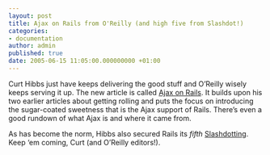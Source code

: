 ```yaml
---
layout: post
title: Ajax on Rails from O'Reilly (and high five from Slashdot!)
categories:
- documentation
author: admin
published: true
date: 2005-06-15 11:05:00.000000000 +01:00
---
```

<p>Curt Hibbs just have keeps delivering the good stuff and O&#8217;Reilly wisely keeps serving it up. The new article is called <a href="http://www.onlamp.com/pub/a/onlamp/2005/06/09/rails_ajax.html">Ajax on Rails</a>. It builds upon his two earlier articles about getting rolling and puts the focus on introducing the sugar-coated sweetness that is the Ajax support of Rails. There&#8217;s even a good rundown of what Ajax is and where it came from.</p>
<p>As has become the norm, Hibbs also secured Rails its <i>fifth</i> <a href="http://developers.slashdot.org/article.pl?sid=05/06/11/1317218">Slashdotting</a>. Keep &#8216;em coming, Curt (and O&#8217;Reilly editors!).</p>